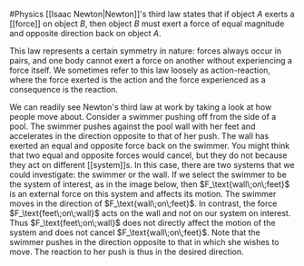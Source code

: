 #Physics 
[[Isaac Newton|Newton]]'s third law states that if object $A$ exerts a [[force]] on object $B$, then object $B$ must exert a force of equal magnitude and opposite direction back on object $A$.

This law represents a certain symmetry in nature: forces always occur in pairs, and one body cannot exert a force on another without experiencing a force itself. We sometimes refer to this law loosely as action-reaction, where the force exerted is the action and the force experienced as a consequence is the reaction.

We can readily see Newton's third law at work by taking a look at how people move about. Consider a swimmer pushing off from the side of a pool. The swimmer pushes against the pool wall with her feet and accelerates in the direction opposite to that of her push. The wall has exerted an equal and opposite force back on the swimmer. You might think that two equal and opposite forces would cancel, but they do not because they act on different [[system]]s. In this case, there are two systems that we could investigate: the swimmer or the wall. If we select the swimmer to be the system of interest, as in the image below, then $F_\text{wall\;on\;feet}$ is an external force on this system and affects its motion. The swimmer moves in the direction of $F_\text{wall\;on\;feet}$. In contrast, the force $F_\text{feet\;on\;wall}$ acts on the wall and not on our system on interest. Thus $F_\text{feet\;on\;wall}$ does not directly affect the motion of the system and does not cancel $F_\text{wall\;on\;feet}$. Note that the swimmer pushes in the direction opposite to that in which she wishes to move. The reaction to her push is thus in the desired direction.